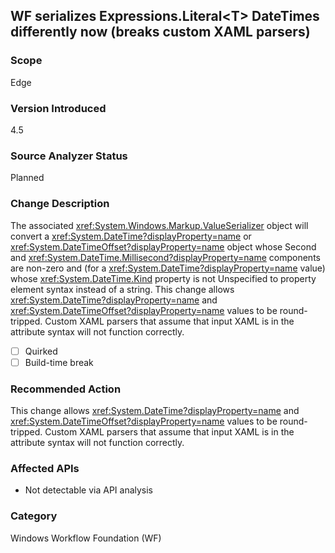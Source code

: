 ## WF serializes Expressions.Literal&lt;T&gt; DateTimes differently now (breaks custom XAML parsers)

### Scope
Edge

### Version Introduced
4.5

### Source Analyzer Status
Planned

### Change Description

The associated
<xref:System.Windows.Markup.ValueSerializer> object
will convert a <xref:System.DateTime?displayProperty=name> or
<xref:System.DateTimeOffset?displayProperty=name> object whose Second and
<xref:System.DateTime.Millisecond?displayProperty=name> components are non-zero
and (for a <xref:System.DateTime?displayProperty=name> value) whose
<xref:System.DateTime.Kind> property is not
Unspecified to property element syntax instead of a string. This change allows
<xref:System.DateTime?displayProperty=name> and
<xref:System.DateTimeOffset?displayProperty=name> values to be round-tripped.
Custom XAML parsers that assume that input XAML is in the attribute syntax will
not function correctly.

- [ ] Quirked
- [ ] Build-time break

### Recommended Action

This change allows <xref:System.DateTime?displayProperty=name> and
<xref:System.DateTimeOffset?displayProperty=name> values to be round-tripped.
Custom XAML parsers that assume that input XAML is in the attribute syntax will
not function correctly.

### Affected APIs
* Not detectable via API analysis

### Category
Windows Workflow Foundation (WF)

<!--
    ### Notes
    Will need to dig in a bit to figure out exactly what a repro for this looks like. Probably, identifying Literal<DateTime>/Literal<DateTimeOffset> usage will be sufficient to give an informational diagnostic.
-->

<!-- breaking change id: 36 -->
